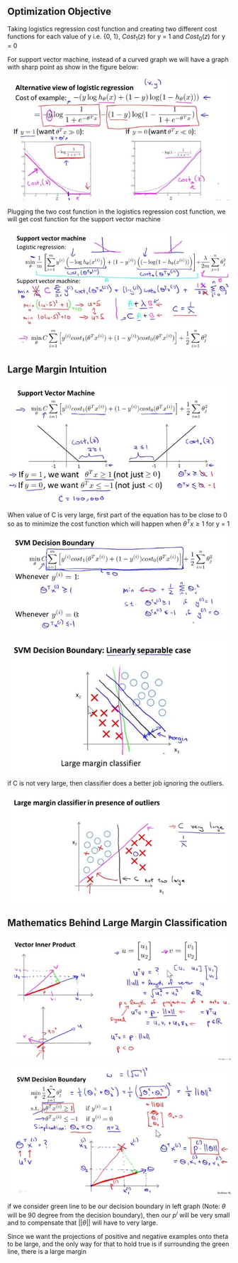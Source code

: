 ## Optimization Objective

Taking logistics regression cost function and creating two different cost functions for each value of y i.e. {0, 1}, $Cost_1{(z)}$ for y = 1 and $Cost_0{(z)}$ for y = 0

For support vector machine, instead of a curved graph we will have a graph with sharp point as show in the figure below:

![000144](images/2020-10-18-000144.jpg)

Plugging the two cost function in the logistics regression cost function, we will get cost function for the support vector machine

![000145](images/2020-10-18-000145.jpg)

## Large Margin Intuition

![000146](images/2020-10-18-000146.jpg)

When value of C is very large, first part of the equation has to be close to 0 so as to minimize the cost function which will happen when $\theta^Tx \geq 1$ for y = 1 

![000147](images/2020-10-18-000147.jpg)

![000148](images/2020-10-18-000148.jpg)

if C is not very large, then classifier does a better job ignoring the outliers. 

![000149](images/2020-10-18-000149.jpg)

 ## Mathematics Behind Large Margin Classification

![000150](images/2020-10-18-000150.jpg)

![000151](images/2020-10-18-000151.jpg)

if we consider green line to be our decision boundary in left graph (Note: $\theta$ will be 90 degree from the decision boundary), then our $p^i$ will be very small and to compensate that $||\theta||$ will have to very large. 



Since we want the projections of positive and negative examples onto theta to be large, and the only way for that to hold true is if surrounding the green line, there is a large margin

